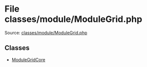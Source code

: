 File classes/module/ModuleGrid.php
=========

Source: [classes/module/ModuleGrid.php](https://github.com/PrestaShop/PrestaShop/blob/1.5.6.1/classes/module/ModuleGrid.php)


Classes
-------

* [ModuleGridCore](class.ModuleGridCore.md)

